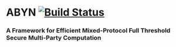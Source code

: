 # ABYN [![Build Status](https://travis-ci.com/Oleksandr-Tkachenko/ABYN.svg?token=vWcBQYzxXnAWavBdMFeK&branch=master)](https://travis-ci.com/Oleksandr-Tkachenko/ABYN)

### A Framework for Efficient Mixed-Protocol Full Threshold Secure Multi-Party Computation
